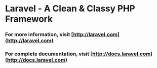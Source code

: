 # Laravel - A Clean & Classy PHP Framework

### For more information, visit [http://laravel.com](http://laravel.com)

### For complete documentation, visit [http://docs.laravel.com](http://docs.laravel.com)